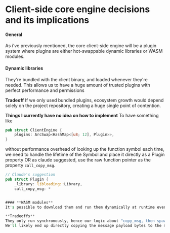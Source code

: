 # Client-side core engine decisions and its implications

#### General
As i've previously mentioned, the core client-side engine will be a plugin system where plugins are either hot-swappable dynamic libraries or WASM modules.


#### **Dynamic libraries**
They're bundled with the client binary, and loaded whenever they're needed. This allows us to have a huge amount of trusted plugins with perfect performance and permissions

**Tradeoff**
If we only used bundled plugins, ecosystem growth would depend solely on the project repository, creating a huge single point of contention.

**Things I currently have no idea on how to implement**
To have something like
```rust
pub struct ClientEngine {
    plugins: ArcSwap<HashMap<[u8; 12], Plugin>>,
}
```
without performance overhead of looking up the function symbol each time, we need to handle the lifetime of the Symbol and place it directly as a Plugin property OR as claude suggested, use the raw function pointer as the property `call_copy_msg`.

```rust
// Claude's suggestion
pub struct Plugin { 
    _library: libloading::Library,
    call_copy_msg: *


#### **WASM modules**
It's possible to download them and run them dynamically at runtime even in iOS, and they're inherently sandboxed, so they're perfect for having secure community-made plugins. With them, ecosystem growth will be much faster, so they're essential.

**Tradeoffs**
They only run synchronously, hence our logic about "copy_msg, then spawn a task with the owned message" won't work and needs a full rethink.
We'll likely end up directly copying the message payload bytes to the module's linear memory and calling the module's function as the u32 pointer and u32 len
